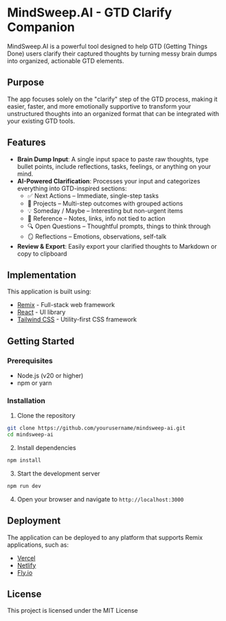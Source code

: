 # MindSweep.AI - GTD Clarify Companion

MindSweep.AI is a powerful tool designed to help GTD (Getting Things Done) users clarify their captured thoughts by turning messy brain dumps into organized, actionable GTD elements.

## Purpose

The app focuses solely on the "clarify" step of the GTD process, making it easier, faster, and more emotionally supportive to transform your unstructured thoughts into an organized format that can be integrated with your existing GTD tools.

## Features

- **Brain Dump Input**: A single input space to paste raw thoughts, type bullet points, include reflections, tasks, feelings, or anything on your mind.
- **AI-Powered Clarification**: Processes your input and categorizes everything into GTD-inspired sections:
  - ✅ Next Actions – Immediate, single-step tasks
  - 📁 Projects – Multi-step outcomes with grouped actions
  - 💡 Someday / Maybe – Interesting but non-urgent items
  - 🧠 Reference – Notes, links, info not tied to action
  - 🔍 Open Questions – Thoughtful prompts, things to think through
  - 🪞 Reflections – Emotions, observations, self-talk
- **Review & Export**: Easily export your clarified thoughts to Markdown or copy to clipboard

## Implementation

This application is built using:

- [Remix](https://remix.run/) - Full-stack web framework
- [React](https://reactjs.org/) - UI library
- [Tailwind CSS](https://tailwindcss.com/) - Utility-first CSS framework

## Getting Started

### Prerequisites

- Node.js (v20 or higher)
- npm or yarn

### Installation

1. Clone the repository
```bash
git clone https://github.com/yourusername/mindsweep-ai.git
cd mindsweep-ai
```

2. Install dependencies
```bash
npm install
```

3. Start the development server
```bash
npm run dev
```

4. Open your browser and navigate to `http://localhost:3000`

## Deployment

The application can be deployed to any platform that supports Remix applications, such as:

- [Vercel](https://vercel.com/)
- [Netlify](https://www.netlify.com/)
- [Fly.io](https://fly.io/)

## License

This project is licensed under the MIT License
